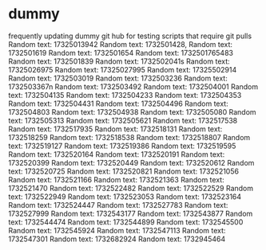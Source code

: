 # dummy
frequently updating dummy git hub for testing scripts that require git pulls
Random text: 17325013942
Random text: 1732501428,
Random text: 1732501619
Random text: 1732501654
Random text: 1732501765483
Random text: 1732501839
Random text: 1732502041s
Random text: 17325026975
Random text: 17325027995
Random text: 17325502914
Random text: 1732503019
Random text: 1732503236
Random text: 1732503367n
Random text: 1732503492
Random text: 1732504001
Random text: 1732504135
Random text: 1732504233
Random text: 1732504353
Random text: 1732504431
Random text: 1732504496
Random text: 1732504803
Random text: 1732504938
Random text: 1732505080
Random text: 1732505313
Random text: 1732505621
Random text: 1732517538
Random text: 1732517935
Random text: 1732518131
Random text: 1732518259
Random text: 1732518538
Random text: 1732518807
Random text: 1732519127
Random text: 1732519386
Random text: 1732519595
Random text: 1732520164
Random text: 1732520191
Random text: 1732520399
Random text: 1732520449
Random text: 1732520612
Random text: 1732520725
Random text: 1732520821
Random text: 1732521056
Random text: 1732521166
Random text: 1732521363
Random text: 1732521470
Random text: 1732522482
Random text: 1732522529
Random text: 1732522949
Random text: 1732523053
Random text: 1732523164
Random text: 1732524447
Random text: 1732527783
Random text: 1732527999
Random text: 1732543177
Random text: 1732543877
Random text: 1732544474
Random text: 1732544899
Random text: 1732545500
Random text: 1732545924
Random text: 1732547113
Random text: 1732547301
Random text: 1732682924
Random text: 1732945464
